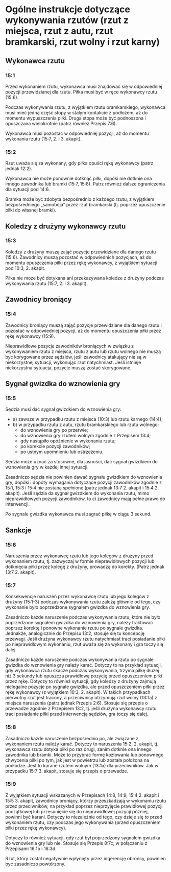 # Ogólne instrukcje dotyczące wykonywania rzutów (rzut z miejsca, rzut z autu, rzut bramkarski, rzut wolny i rzut karny)

## Wykonawca rzutu

### 15:1
Przed wykonaniem rzutu, wykonawca musi znajdować się w odpowiedniej pozycji przewidzianej dla rzutu. Piłka musi być w ręce wykonawcy rzutu (15:6).

Podczas wykonywania rzutu, z wyjątkiem rzutu bramkarskiego, wykonawca musi mieć jedną część stopy w stałym kontakcie z podłożem, aż do momentu wypuszczenia piłki. Druga stopa może być podnoszona i opuszczana wielokrotnie (patrz również Przepis 7:6).

Wykonawca musi pozostać w odpowiedniej pozycji, aż do momentu wykonania rzutu (15:7, 2. i 3. akapit).

### 15:2
Rzut uważa się za wykonany, gdy piłka opuści rękę wykonawcy (patrz jednak 12:2).

Wykonawca nie może ponownie dotknąć piłki, dopóki nie dotknie ona innego zawodnika lub bramki (15:7, 15:8). Patrz również dalsze ograniczenia dla sytuacji pod 14:6.

Bramka może być zdobyta bezpośrednio z każdego rzutu, z wyjątkiem bezpośredniego „samobója” przez rzut bramkarski (tj. poprzez upuszczenie piłki do własnej bramki).

## Koledzy z drużyny wykonawcy rzutu

### 15:3
Koledzy z drużyny muszą zająć pozycje przewidziane dla danego rzutu (15:6). Zawodnicy muszą pozostać w odpowiednich pozycjach, aż do momentu opuszczenia piłki przez rękę wykonawcy, z wyjątkiem sytuacji pod 10:3, 2. akapit.

Piłka nie może być dotykana ani przekazywana koledze z drużyny podczas wykonywania rzutu (15:7, 2. i 3. akapit).

## Zawodnicy broniący

### 15:4
Zawodnicy broniący muszą zająć pozycje przewidziane dla danego rzutu i pozostać w odpowiedniej pozycji, aż do momentu opuszczenia piłki przez rękę wykonawcy (15:9).

Nieprawidłowe pozycje zawodników broniących w związku z wykonywaniem rzutu z miejsca, rzutu z autu lub rzutu wolnego nie muszą być korygowane przez sędziów, jeśli zawodnicy atakujący nie są w niekorzystnej sytuacji, wykonując rzut natychmiast. Jeśli istnieje niekorzystna sytuacja, pozycje muszą zostać skorygowane.

## Sygnał gwizdka do wznowienia gry

### 15:5
Sędzia musi dać sygnał gwizdkiem do wznowienia gry:

- a) zawsze w przypadku rzutu z miejsca (10:3) lub rzutu karnego (14:4);
- b) w przypadku rzutu z autu, rzutu bramkarskiego lub rzutu wolnego:
  - do wznowienia gry po przerwie;
  - do wznowienia gry rzutem wolnym zgodnie z Przepisem 13:4;
  - gdy nastąpiło opóźnienie w wykonaniu rzutu;
  - po korekcie pozycji zawodników;
  - po ustnym upomnieniu lub ostrzeżeniu.

Sędzia może uznać za stosowne, dla jasności, dać sygnał gwizdkiem do wznowienia gry w każdej innej sytuacji.

Zasadniczo sędzia nie powinien dawać sygnału gwizdkiem do wznowienia gry, dopóki i dopóty wymagania dotyczące pozycji zawodników zgodnie z 15:1, 15:3 i 15:4 nie zostaną spełnione (patrz jednak 13:7 2. akapit i 15:4 2. akapit). Jeśli sędzia da sygnał gwizdkiem do wykonania rzutu, mimo nieprawidłowych pozycji zawodników, to ci zawodnicy mają pełne prawo do interwencji.

Po sygnale gwizdka wykonawca musi zagrać piłkę w ciągu 3 sekund.

## Sankcje

### 15:6
Naruszenia przez wykonawcę rzutu lub jego kolegów z drużyny przed wykonaniem rzutu, tj. zazwyczaj w formie nieprawidłowych pozycji lub dotknięcia piłki przez kolegę z drużyny, prowadzą do korekty. (Patrz jednak 13:7 2. akapit).

### 15:7
Konsekwencje naruszeń przez wykonawcę rzutu lub jego kolegów z drużyny (15:1-3) podczas wykonywania rzutu zależą głównie od tego, czy wykonanie było poprzedzone sygnałem gwizdka do wznowienia gry.

Zasadniczo każde naruszenie podczas wykonywania rzutu, które nie było poprzedzone sygnałem gwizdka do wznowienia gry, należy traktować poprzez korektę i ponowne wykonanie rzutu po sygnale gwizdka. Jednakże, analogicznie do Przepisu 13:2, stosuje się tu koncepcję przewagi. Jeśli drużyna wykonawcy rzutu natychmiast traci posiadanie piłki po nieprawidłowym wykonaniu, rzut uważa się za wykonany i gra toczy się dalej.

Zasadniczo każde naruszenie podczas wykonywania rzutu po sygnale gwizdka do wznowienia gry należy karać. Dotyczy to na przykład sytuacji, gdy wykonawca rzutu skacze podczas wykonywania, trzyma piłkę dłużej niż 3 sekundy lub opuszcza prawidłową pozycję przed opuszczeniem piłki przez rękę. Dotyczy to również sytuacji, gdy koledzy z drużyny zajmują nielegalne pozycje po sygnale gwizdka, ale przed opuszczeniem piłki przez rękę wykonawcy (z wyjątkiem 10:3, 2. akapit). W takich przypadkach pierwotny rzut jest tracony, a przeciwnicy otrzymują rzut wolny (13:1a) z miejsca naruszenia (patrz jednak Przepis 2:6). Stosuje się przepis o przewadze zgodnie z Przepisem 13:2, tj. jeśli drużyna wykonawcy rzutu traci posiadanie piłki przed interwencją sędziów, gra toczy się dalej.

### 15:8
Zasadniczo każde naruszenie bezpośrednio po, ale związane z, wykonaniem rzutu należy karać. Dotyczy to naruszenia 15:2, 2. akapit, tj. wykonawca rzutu dotyka piłki po raz drugi, zanim dotknie ona innego zawodnika lub bramki. Może to przybrać formę kozłowania lub ponownego chwycenia piłki po tym, jak jest w powietrzu lub została położona na podłodze. Jest to karane rzutem wolnym (13:1a) dla przeciwników. Jak w przypadku 15:7 3. akapit, stosuje się przepis o przewadze.

### 15:9
Z wyjątkiem sytuacji wskazanych w Przepisach 14:8, 14:9, 15:4 2. akapit i 15:5 3. akapit, zawodnicy broniący, którzy przeszkadzają w wykonaniu rzutu przez przeciwników, na przykład poprzez nieprzyjęcie prawidłowej pozycji początkowej lub przesunięcie się do nieprawidłowej pozycji później, powinni być karani. Dotyczy to niezależnie od tego, czy dzieje się to przed wykonaniem rzutu, czy podczas jego wykonywania (przed opuszczeniem piłki przez rękę wykonawcy).

Dotyczy to również sytuacji, gdy rzut był poprzedzony sygnałem gwizdka do wznowienia gry lub nie. Stosuje się Przepis 8:7c, w połączeniu z Przepisami 16:1b i 16:3d.

Rzut, który został negatywnie wpłynięty przez ingerencję obrońcy, powinien być zasadniczo powtórzony.
